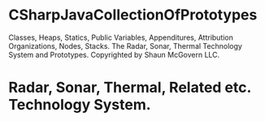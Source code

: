# CSharpJavaCollectionOfPrototypes
Classes, Heaps, Statics, Public Variables, Appenditures, Attribution Organizations, Nodes, Stacks. The Radar, Sonar, Thermal Technology System and Prototypes. Copyrighted by Shaun McGovern LLC.
# Radar, Sonar, Thermal, Related etc. Technology System.
